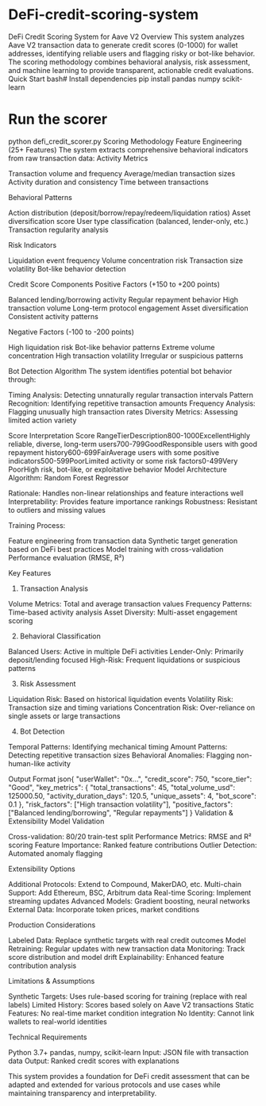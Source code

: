 # DeFi-credit-scoring-system
DeFi Credit Scoring System for Aave V2
Overview
This system analyzes Aave V2 transaction data to generate credit scores (0-1000) for wallet addresses, identifying reliable users and flagging risky or bot-like behavior. The scoring methodology combines behavioral analysis, risk assessment, and machine learning to provide transparent, actionable credit evaluations.
Quick Start
bash# Install dependencies
pip install pandas numpy scikit-learn

# Run the scorer
python defi_credit_scorer.py
Scoring Methodology
Feature Engineering (25+ Features)
The system extracts comprehensive behavioral indicators from raw transaction data:
Activity Metrics

Transaction volume and frequency
Average/median transaction sizes
Activity duration and consistency
Time between transactions

Behavioral Patterns

Action distribution (deposit/borrow/repay/redeem/liquidation ratios)
Asset diversification score
User type classification (balanced, lender-only, etc.)
Transaction regularity analysis

Risk Indicators

Liquidation event frequency
Volume concentration risk
Transaction size volatility
Bot-like behavior detection

Credit Score Components
Positive Factors (+150 to +200 points)

Balanced lending/borrowing activity
Regular repayment behavior
High transaction volume
Long-term protocol engagement
Asset diversification
Consistent activity patterns

Negative Factors (-100 to -200 points)

High liquidation risk
Bot-like behavior patterns
Extreme volume concentration
High transaction volatility
Irregular or suspicious patterns

Bot Detection Algorithm
The system identifies potential bot behavior through:

Timing Analysis: Detecting unnaturally regular transaction intervals
Pattern Recognition: Identifying repetitive transaction amounts
Frequency Analysis: Flagging unusually high transaction rates
Diversity Metrics: Assessing limited action variety

Score Interpretation
Score RangeTierDescription800-1000ExcellentHighly reliable, diverse, long-term users700-799GoodResponsible users with good repayment history600-699FairAverage users with some positive indicators500-599PoorLimited activity or some risk factors0-499Very PoorHigh risk, bot-like, or exploitative behavior
Model Architecture
Algorithm: Random Forest Regressor

Rationale: Handles non-linear relationships and feature interactions well
Interpretability: Provides feature importance rankings
Robustness: Resistant to outliers and missing values

Training Process:

Feature engineering from transaction data
Synthetic target generation based on DeFi best practices
Model training with cross-validation
Performance evaluation (RMSE, R²)

Key Features
1. Transaction Analysis

Volume Metrics: Total and average transaction values
Frequency Patterns: Time-based activity analysis
Asset Diversity: Multi-asset engagement scoring

2. Behavioral Classification

Balanced Users: Active in multiple DeFi activities
Lender-Only: Primarily deposit/lending focused
High-Risk: Frequent liquidations or suspicious patterns

3. Risk Assessment

Liquidation Risk: Based on historical liquidation events
Volatility Risk: Transaction size and timing variations
Concentration Risk: Over-reliance on single assets or large transactions

4. Bot Detection

Temporal Patterns: Identifying mechanical timing
Amount Patterns: Detecting repetitive transaction sizes
Behavioral Anomalies: Flagging non-human-like activity

Output Format
json{
  "userWallet": "0x...",
  "credit_score": 750,
  "score_tier": "Good",
  "key_metrics": {
    "total_transactions": 45,
    "total_volume_usd": 125000.50,
    "activity_duration_days": 120.5,
    "unique_assets": 4,
    "bot_score": 0.1
  },
  "risk_factors": ["High transaction volatility"],
  "positive_factors": ["Balanced lending/borrowing", "Regular repayments"]
}
Validation & Extensibility
Model Validation

Cross-validation: 80/20 train-test split
Performance Metrics: RMSE and R² scoring
Feature Importance: Ranked feature contributions
Outlier Detection: Automated anomaly flagging

Extensibility Options

Additional Protocols: Extend to Compound, MakerDAO, etc.
Multi-chain Support: Add Ethereum, BSC, Arbitrum data
Real-time Scoring: Implement streaming updates
Advanced Models: Gradient boosting, neural networks
External Data: Incorporate token prices, market conditions

Production Considerations

Labeled Data: Replace synthetic targets with real credit outcomes
Model Retraining: Regular updates with new transaction data
Monitoring: Track score distribution and model drift
Explainability: Enhanced feature contribution analysis

Limitations & Assumptions

Synthetic Targets: Uses rule-based scoring for training (replace with real labels)
Limited History: Scores based solely on Aave V2 transactions
Static Features: No real-time market condition integration
No Identity: Cannot link wallets to real-world identities

Technical Requirements

Python 3.7+
pandas, numpy, scikit-learn
Input: JSON file with transaction data
Output: Ranked credit scores with explanations

This system provides a foundation for DeFi credit assessment that can be adapted and extended for various protocols and use cases while maintaining transparency and interpretability.
